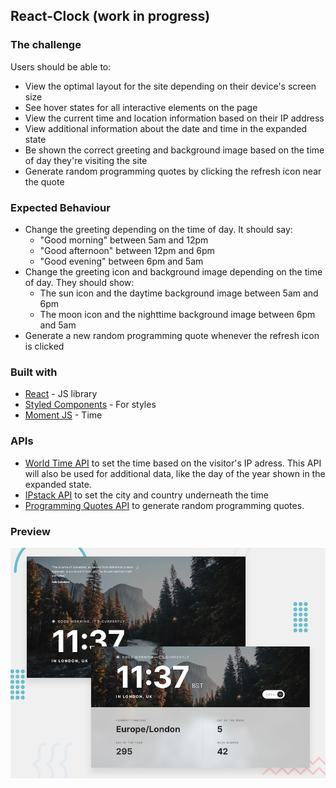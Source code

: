 ## React-Clock **(work in progress)**

### The challenge

Users should be able to:

- View the optimal layout for the site depending on their device's screen size
- See hover states for all interactive elements on the page
- View the current time and location information based on their IP address
- View additional information about the date and time in the expanded state
- Be shown the correct greeting and background image based on the time of day they're visiting the site
- Generate random programming quotes by clicking the refresh icon near the quote

### Expected Behaviour

- Change the greeting depending on the time of day. It should say:
  - "Good morning" between 5am and 12pm
  - "Good afternoon" between 12pm and 6pm
  - "Good evening" between 6pm and 5am
- Change the greeting icon and background image depending on the time of day. They should show:
  - The sun icon and the daytime background image between 5am and 6pm
  - The moon icon and the nighttime background image between 6pm and 5am
- Generate a new random programming quote whenever the refresh icon is clicked

### Built with

- [React](https://reactjs.org/) - JS library
- [Styled Components](https://styled-components.com/) - For styles
- [Moment JS](https://momentjs.com/) - Time

### APIs

- [World Time API](http://worldtimeapi.org/) to set the time based on the visitor's IP adress. This API will also be used for additional data, like the day of the year shown in the expanded state.
- [IPstack API](https://ipstack.com/) to set the city and country underneath the time
- [Programming Quotes API](https://programming-quotes-api.herokuapp.com/) to generate random programming quotes.

### Preview

![Design preview for the Clock app coding challenge](./public/../src/assets/markdown/preview.jpg)
